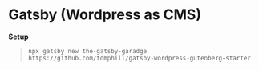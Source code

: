 # Gatsby (Wordpress as CMS)

**Setup**

> `npx gatsby new the-gatsby-garadge https://github.com/tomphill/gatsby-wordpress-gutenberg-starter`

